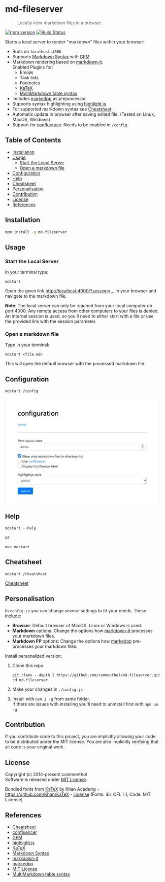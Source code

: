 # md-fileserver

> Locally view markdown files in a browser.

[![npm version](https://img.shields.io/npm/v/md-fileserver)](https://www.npmjs.com/package/md-fileserver/)
[![Build Status](https://github.com/commenthol/md-fileserver/workflows/CI/badge.svg?branch=master&event=push)](https://github.com/commenthol/md-fileserver/actions/workflows/ci.yml?query=branch%3Amaster)

Starts a local server to render "markdown" files within your browser:

* Runs on `localhost:4000`
* Supports [Markdown Syntax][] with [GFM][].
* Markdown rendering based on [markdown-it][].   
  Enabled Plugins for:
  * Emojis
  * Task lists
  * Footnotes
  * [KaTeX][]
  * [MultiMarkdown table syntax][]
* Includes [markedpp][] as preprocessor.
* Supports syntax highlighting using [highlight.js][]
* For supported markdown syntax see [Cheatsheet][].
* Automatic update in browser after saving edited file. (Tested on Linux, MacOS, Windows)
* Support for [confluencer][]. Needs to be enabled in `/config`.

## Table of Contents

<!-- !toc (minlevel=2 omit="Table of Contents") -->

* [Installation](#installation)
* [Usage](#usage)
  * [Start the Local Server](#start-the-local-server)
  * [Open a markdown file](#open-a-markdown-file)
* [Configuration](#configuration)
* [Help](#help)
* [Cheatsheet](#cheatsheet)
* [Personalisation](#personalisation)
* [Contribution](#contribution)
* [License](#license)
* [References](#references)

<!-- toc! -->

## Installation

```bash
npm install -g md-fileserver
```

## Usage

### Start the Local Server

In your terminal type:

```
mdstart
```

Open the given link <http://localhost:4000/?session=...> in your browser and
navigate to the markdown file.

__Note__: The local server can only be reached from your local computer on port 4000.
Any remote access from other computers to your files is denied.
An internal session is used, so you'll need to either start with a file or use the provided
link with the session parameter.

### Open a markdown file

Type in your terminal:

```
mdstart <file.md>
```

This will open the default browser with the processed markdown file.

## Configuration

```
mdstart /config
```

![](./man/config.jpg)

## Help

```
mdstart --help
```
or
```
man mdstart
```

## Cheatsheet

```
mdstart /cheatsheet
```

[Cheatsheet][]

## Personalisation

In `config.js` you can change several settings to fit your needs. These include:

* **Browser**: Default browser of MacOS, Linux or Windows is used.
* **Markdown** options: Change the options how [markdown-it][] processes your markdown files.
* **Markdown PP** options: Change the options how [markedpp][] pre-processes your markdown files.

Install personalized version:

1. Clone this repo
   ````
   git clone --depth 2 https://github.com/commenthol/md-fileserver.git
   cd md-fileserver
   ````

2. Make your changes in `./config.js`
3. Install with `npm i -g` from same folder.  
   If there are issues with installing you'll need to uninstall first with `npm un -g`

## Contribution

If you contribute code to this project, you are implicitly allowing your code
to be distributed under the MIT license. You are also implicitly verifying that
all code is your original work.

## License

Copyright (c) 2014-present commenthol   
Software is released under [MIT License][].

Bundled fonts from [KaTeX][] by Khan Academy - https://github.com/Khan/KaTeX -
[License](https://github.com/KaTeX/KaTeX/blob/master/LICENSE) (Fonts: SIL OFL 1.1, Code: MIT License)

## References

<!-- !ref -->

* [Cheatsheet][Cheatsheet]
* [confluencer][confluencer]
* [GFM][GFM]
* [highlight.js][highlight.js]
* [KaTeX][KaTeX]
* [Markdown Syntax][Markdown Syntax]
* [markdown-it][markdown-it]
* [markedpp][markedpp]
* [MIT License][MIT License]
* [MultiMarkdown table syntax][MultiMarkdown table syntax]

<!-- ref! -->

[KaTeX]: https://katex.org/
[MultiMarkdown table syntax]: https://npmjs.com/package/markdown-it-multimd-table
[confluencer]: https://npmjs.com/package/confluencer
[Cheatsheet]: test/cheatsheet.md
[GFM]: https://help.github.com/articles/github-flavored-markdown
[highlight.js]: http://highlightjs.org
[markdown-it]: https://github.com/markdown-it/markdown-it
[markedpp]: https://github.com/commenthol/markedpp
[Markdown Syntax]: http://daringfireball.net/projects/markdown/syntax
[MIT License]: ./LICENSE
